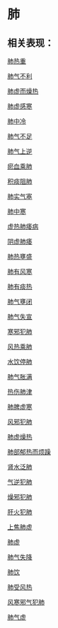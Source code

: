 # 肺## 相关表现：[肺热重](https://zuoye.gmzyh.com/search?key=肺热重)[肺气不利](https://zuoye.gmzyh.com/search?key=肺气不利)[肺虚而燥热](https://zuoye.gmzyh.com/search?key=肺虚而燥热)[肺虚感寒](https://zuoye.gmzyh.com/search?key=肺虚感寒)[肺中冷](https://zuoye.gmzyh.com/search?key=肺中冷)[肺气不足](https://zuoye.gmzyh.com/search?key=肺气不足)[肺气上逆](https://zuoye.gmzyh.com/search?key=肺气上逆)[瘀血乘肺](https://zuoye.gmzyh.com/search?key=瘀血乘肺)[积痰阻肺](https://zuoye.gmzyh.com/search?key=积痰阻肺)[肺实气塞](https://zuoye.gmzyh.com/search?key=肺实气塞)[肺中寒](https://zuoye.gmzyh.com/search?key=肺中寒)[虚热肺痿病](https://zuoye.gmzyh.com/search?key=虚热肺痿病)[阴虚肺痿](https://zuoye.gmzyh.com/search?key=阴虚肺痿)[肺热壅盛](https://zuoye.gmzyh.com/search?key=肺热壅盛)[肺有风寒](https://zuoye.gmzyh.com/search?key=肺有风寒)[肺有痰热](https://zuoye.gmzyh.com/search?key=肺有痰热)[肺气壅闭](https://zuoye.gmzyh.com/search?key=肺气壅闭)[肺气失宣](https://zuoye.gmzyh.com/search?key=肺气失宣)[寒邪犯肺](https://zuoye.gmzyh.com/search?key=寒邪犯肺)[风热乘肺](https://zuoye.gmzyh.com/search?key=风热乘肺)[水饮停肺](https://zuoye.gmzyh.com/search?key=水饮停肺)[肺气胀满](https://zuoye.gmzyh.com/search?key=肺气胀满)[热伤肺津](https://zuoye.gmzyh.com/search?key=热伤肺津)[肺脾虚寒](https://zuoye.gmzyh.com/search?key=肺脾虚寒)[风邪犯肺](https://zuoye.gmzyh.com/search?key=风邪犯肺)[肺虚燥热](https://zuoye.gmzyh.com/search?key=肺虚燥热)[肺部郁热而烦躁](https://zuoye.gmzyh.com/search?key=肺部郁热而烦躁)[肾水泛肺](https://zuoye.gmzyh.com/search?key=肾水泛肺)[气逆犯肺](https://zuoye.gmzyh.com/search?key=气逆犯肺)[燥邪犯肺](https://zuoye.gmzyh.com/search?key=燥邪犯肺)[肝火犯肺](https://zuoye.gmzyh.com/search?key=肝火犯肺)[上焦肺虚](https://zuoye.gmzyh.com/search?key=上焦肺虚)[肺虚](https://zuoye.gmzyh.com/search?key=肺虚)[肺气失降](https://zuoye.gmzyh.com/search?key=肺气失降)[肺饮](https://zuoye.gmzyh.com/search?key=肺饮)[肺受风热](https://zuoye.gmzyh.com/search?key=肺受风热)[风寒邪气犯肺](https://zuoye.gmzyh.com/search?key=风寒邪气犯肺)[肺气虚](https://zuoye.gmzyh.com/search?key=肺气虚)